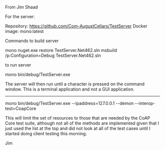 From Jim Shaad

For the server:

Repository:  https://github.com/Com-AugustCellars/TestServer
Docker image: mono:latest

Commands to build server

mono nuget.exe restore TestServer.Net462.sln
msbuild /p:Configuration=Debug TestServer.Net462.sln

to run server

mono bin/debug/TestServer.exe

The server will then run until a character is pressed on the command window.
This is a terminal application and not a GUI application.

---



mono bin/debug/TestServer.exe --ipaddress=127.0.0.1 --demon --interop-test=CoapCore

This will limit the set of resources to those that are needed by the CoAP Core test suite, although not all of the methods are implemented given that I just used the list at the top and did not look at all of the test cases until I started doing client testing this morning.

Jim
